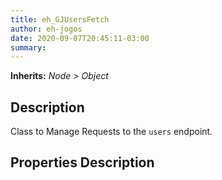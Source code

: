 ```yaml
---  
title: eh_GJUsersFetch  
author: eh-jogos  
date: 2020-09-07T20:45:11-03:00  
summary:   
---  
```

**Inherits:** _Node > Object_  
## Description  
 Class to Manage Requests to the `users` endpoint.

## Properties Description  


